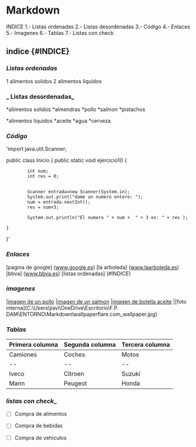 # Markdown
INDICE
1.- Listas ordenadas
2.- Listas desordenadas
3.- Código
4.- Enlaces
5.- Imagenes
6.- Tablas
7.- Listas con check

## **indice** {#INDICE}

### _Listas ordenadas_
1 alimentos solidos
2 alimentos liquidos

### _ Listas desordenadas_

*alimentos solidos 
    *almendras
    *pollo
    *salmon
    *pistachos

*alimentos liquidos
    *aceite
    *agua
    *cerveza

### _Código_

'import java.util.Scanner;

public class Inicio {
    public static void ejercicio1() {

			int num;
			int res = 0;
			
					
			Scanner entrada=new Scanner(System.in);
			System.out.print("dame un numero entero: ");
			num = entrada.nextInt();
			res = num+3;
			
			System.out.println("El numero " + num +  " + 3 es: " + res );	

	}
}'
 
### _Enlaces_

  [pagina de google] (www.google.es)
  [la arboleda] (www.laarboleda.es)
  [bbva] (www.bbva.es)
  [listas ordenadas] (#INDICE)


### _imagenes_

|[imagen de un pollo](http://c.files.bbci.co.uk/12C50/production/_103908867_pollo.jpg)
|[imagen de un salmon](https://www.gastronomiavasca.net/uploads/image/file/3268/salmon.jpg)
|[imagen de botella aceite](https://img.freepik.com/fotos-premium/aceite-cocina-botella-plastico-blanco_35712-553.jpg?w=2000)
|[foto interna](C:\Users\jiavi\OneDrive\Escritorio\F.P. DAM\ENTORNO\Markdown\wallpaperflare.com_wallpaper.jpg)

### _Tablas_

| Primera columna | Segunda columna | Tercera columna |
| -- | -- | -- |
| Camiones | Coches | Motos |
| -- | -- | -- |
| Iveco | Citroen | Suzuki |
| Mann | Peugeot | Honda |

### _listas con check__

- [ ] Compra de alimentos
- [ ] Compra de bebidas
- [ ] Compra de vehiculos




  
